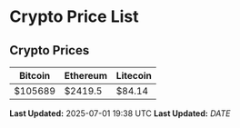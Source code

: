 # Crypto Price List

## Crypto Prices
| Bitcoin | Ethereum | Litecoin |
| ------- | -------- | -------- |
| $105689 | $2419.5 | $84.14 |
**Last Updated:** 2025-07-01 19:38 UTC
**Last Updated:** $DATE$

